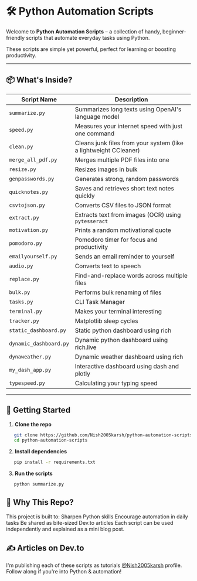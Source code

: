 # 🛠️ Python Automation Scripts

Welcome to **Python Automation Scripts** – a collection of handy, beginner-friendly scripts that automate everyday tasks using Python.

These scripts are simple yet powerful, perfect for learning or boosting productivity.

---

## 📦 What's Inside?

| Script Name          | Description                                                       |
|----------------------|-------------------------------------------------------------------|
| `summarize.py`       | Summarizes long texts using OpenAI's language model               |
| `speed.py`           | Measures your internet speed with just one command                |
| `clean.py`           | Cleans junk files from your system (like a lightweight CCleaner)  |
| `merge_all_pdf.py`   | Merges multiple PDF files into one                                |
| `resize.py`          | Resizes images in bulk                                            |
| `genpasswords.py`    | Generates strong, random passwords                                |
| `quicknotes.py`      | Saves and retrieves short text notes quickly                      |
| `csvtojson.py`       | Converts CSV files to JSON format                                 |
| `extract.py`         | Extracts text from images (OCR) using `pytesseract`               |
| `motivation.py`      | Prints a random motivational quote                                |
| `pomodoro.py`        | Pomodoro timer for focus and productivity                         |
| `emailyourself.py`   | Sends an email reminder to yourself                               |
| `audio.py`           | Converts text to speech                                           |
| `replace.py`         | Find-and-replace words across multiple files                      |
| `bulk.py`            | Performs bulk renaming of files                                   |
| `tasks.py`           | CLI Task Manager                                                  |
| `terminal.py`        | Makes your terminal interesting                                   |
| `tracker.py`         | Matplotlib sleep cycles                                           |
| `static_dashboard.py`| Static python dashboard using rich                                |
| `dynamic_dashboard.py`| Dynamic  python dashboard using rich.live                        |
| `dynaweather.py      `| Dynamic weather dashboard using rich                             |
| `my_dash_app.py      `| Interactive dashboard using dash and plotly                      |
| `typespeed.py      `  | Calculating your typing speed                                    |

---

## 🚀 Getting Started

1. **Clone the repo**
```bash
   git clone https://github.com/Nish2005karsh/python-automation-scripts.git
   cd python-automation-scripts
```
2. **Install dependencies**
```bash
   pip install -r requirements.txt
```
3. **Run the scripts**
```bash
   python summarize.py
```

## 🧠 Why This Repo?
This project is built to:
Sharpen Python skills
Encourage automation in daily tasks
Be shared as bite-sized Dev.to articles
Each script can be used independently and explained as a mini blog post.

## ✍️ Articles on Dev.to
I'm publishing each of these scripts as tutorials [@Nish2005karsh](https://dev.to/nish2005karsh) profile. Follow along if you're into Python & automation!
